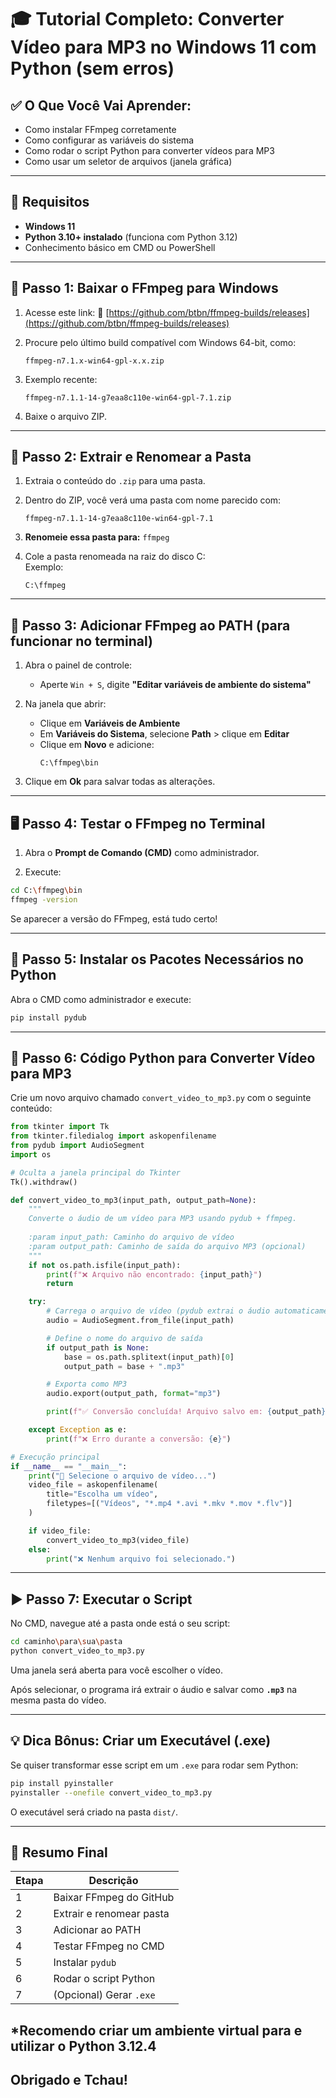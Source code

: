 # 🎓 Tutorial Completo: Converter Vídeo para MP3 no Windows 11 com Python (sem erros)

## ✅ O Que Você Vai Aprender:
- Como instalar FFmpeg corretamente
- Como configurar as variáveis do sistema
- Como rodar o script Python para converter vídeos para MP3
- Como usar um seletor de arquivos (janela gráfica)

---

## 🧰 Requisitos

- **Windows 11**
- **Python 3.10+ instalado** (funciona com Python 3.12)
- Conhecimento básico em CMD ou PowerShell

---

## 🔽 Passo 1: Baixar o FFmpeg para Windows

1. Acesse este link:
   🔗 [https://github.com/btbn/ffmpeg-builds/releases](https://github.com/btbn/ffmpeg-builds/releases)

2. Procure pelo último build compatível com Windows 64-bit, como:
   ```
   ffmpeg-n7.1.x-win64-gpl-x.x.zip
   ```

3. Exemplo recente:
   ```
   ffmpeg-n7.1.1-14-g7eaa8c110e-win64-gpl-7.1.zip
   ```

4. Baixe o arquivo ZIP.

---

## 📁 Passo 2: Extrair e Renomear a Pasta

1. Extraia o conteúdo do `.zip` para uma pasta.
2. Dentro do ZIP, você verá uma pasta com nome parecido com:
   ```
   ffmpeg-n7.1.1-14-g7eaa8c110e-win64-gpl-7.1
   ```

3. **Renomeie essa pasta para:** `ffmpeg`

4. Cole a pasta renomeada na raiz do disco C:  
   Exemplo:
   ```
   C:\ffmpeg
   ```

---

## 🧪 Passo 3: Adicionar FFmpeg ao PATH (para funcionar no terminal)

1. Abra o painel de controle:
   - Aperte `Win + S`, digite **"Editar variáveis de ambiente do sistema"**

2. Na janela que abrir:
   - Clique em **Variáveis de Ambiente**
   - Em **Variáveis do Sistema**, selecione **Path** > clique em **Editar**
   - Clique em **Novo** e adicione:
     ```
     C:\ffmpeg\bin
     ```

3. Clique em **Ok** para salvar todas as alterações.

---

## 🖥️ Passo 4: Testar o FFmpeg no Terminal

1. Abra o **Prompt de Comando (CMD)** como administrador.

2. Execute:

```bash
cd C:\ffmpeg\bin
ffmpeg -version
```

Se aparecer a versão do FFmpeg, está tudo certo!

---

## 🐍 Passo 5: Instalar os Pacotes Necessários no Python

Abra o CMD como administrador e execute:

```bash
pip install pydub
```

---

## 📄 Passo 6: Código Python para Converter Vídeo para MP3

Crie um novo arquivo chamado `convert_video_to_mp3.py` com o seguinte conteúdo:

```python
from tkinter import Tk
from tkinter.filedialog import askopenfilename
from pydub import AudioSegment
import os

# Oculta a janela principal do Tkinter
Tk().withdraw()

def convert_video_to_mp3(input_path, output_path=None):
    """
    Converte o áudio de um vídeo para MP3 usando pydub + ffmpeg.
    
    :param input_path: Caminho do arquivo de vídeo
    :param output_path: Caminho de saída do arquivo MP3 (opcional)
    """
    if not os.path.isfile(input_path):
        print(f"❌ Arquivo não encontrado: {input_path}")
        return

    try:
        # Carrega o arquivo de vídeo (pydub extrai o áudio automaticamente)
        audio = AudioSegment.from_file(input_path)

        # Define o nome do arquivo de saída
        if output_path is None:
            base = os.path.splitext(input_path)[0]
            output_path = base + ".mp3"

        # Exporta como MP3
        audio.export(output_path, format="mp3")

        print(f"✅ Conversão concluída! Arquivo salvo em: {output_path}")

    except Exception as e:
        print(f"❌ Erro durante a conversão: {e}")

# Execução principal
if __name__ == "__main__":
    print("📂 Selecione o arquivo de vídeo...")
    video_file = askopenfilename(
        title="Escolha um vídeo",
        filetypes=[("Vídeos", "*.mp4 *.avi *.mkv *.mov *.flv")]
    )

    if video_file:
        convert_video_to_mp3(video_file)
    else:
        print("❌ Nenhum arquivo foi selecionado.")
```

---

## ▶️ Passo 7: Executar o Script

No CMD, navegue até a pasta onde está o seu script:

```bash
cd caminho\para\sua\pasta
python convert_video_to_mp3.py
```

Uma janela será aberta para você escolher o vídeo.

Após selecionar, o programa irá extrair o áudio e salvar como **`.mp3`** na mesma pasta do vídeo.

---

## 💡 Dica Bônus: Criar um Executável (.exe)

Se quiser transformar esse script em um `.exe` para rodar sem Python:

```bash
pip install pyinstaller
pyinstaller --onefile convert_video_to_mp3.py
```

O executável será criado na pasta `dist/`.

---

## 📌 Resumo Final

| Etapa | Descrição |
|-------|-----------|
| 1 | Baixar FFmpeg do GitHub |
| 2 | Extrair e renomear pasta |
| 3 | Adicionar ao PATH |
| 4 | Testar FFmpeg no CMD |
| 5 | Instalar `pydub` |
| 6 | Rodar o script Python |
| 7 | (Opcional) Gerar `.exe` |

## *Recomendo criar um ambiente virtual para e utilizar o Python 3.12.4
## Obrigado e Tchau!
